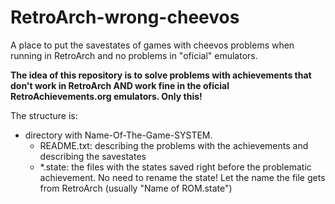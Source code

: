 # RetroArch-wrong-cheevos

A place to put the savestates of games with cheevos problems when running in RetroArch and no problems in "oficial" emulators.

**The idea of this repository is to solve problems with achievements that don't work in RetroArch AND work fine in the oficial RetroAchievements.org emulators. Only this!**

The structure is:

- directory with Name-Of-The-Game-SYSTEM.
  - README.txt: describing the problems with the achievements and describing the savestates
  - *.state: the files with the states saved right before the problematic achievement. No need to rename the state! Let the name the file gets from RetroArch (usually "Name of ROM.state")
